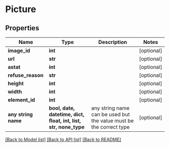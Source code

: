 # Picture


## Properties
Name | Type | Description | Notes
------------ | ------------- | ------------- | -------------
**image_id** | **int** |  | [optional] 
**url** | **str** |  | [optional] 
**astat** | **int** |  | [optional] 
**refuse_reason** | **str** |  | [optional] 
**height** | **int** |  | [optional] 
**width** | **int** |  | [optional] 
**element_id** | **int** |  | [optional] 
**any string name** | **bool, date, datetime, dict, float, int, list, str, none_type** | any string name can be used but the value must be the correct type | [optional]

[[Back to Model list]](../README.md#documentation-for-models) [[Back to API list]](../README.md#documentation-for-api-endpoints) [[Back to README]](../README.md)


